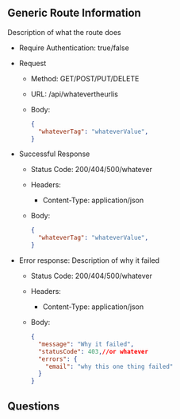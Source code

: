 ## Generic Route Information

Description of what the route does

* Require Authentication: true/false
* Request
  * Method: GET/POST/PUT/DELETE
  * URL: /api/whatevertheurlis
  * Body:

    ```json
    {
      "whateverTag": "whateverValue",
    }
    ```

* Successful Response
  * Status Code: 200/404/500/whatever
  * Headers:
    * Content-Type: application/json
  * Body:

    ```json
    {
      "whateverTag": "whateverValue",
    }
* Error response: Description of why it failed
  * Status Code: 200/404/500/whatever
  * Headers:
    * Content-Type: application/json
  * Body:

    ```json
    {
      "message": "Why it failed",
      "statusCode": 403,//or whatever
      "errors": {
        "email": "why this one thing failed"
      }
    }
    ```

## Questions
